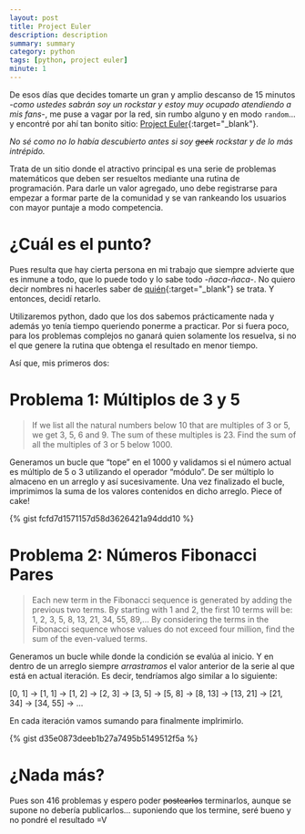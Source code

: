 ```yaml
---
layout: post
title: Project Euler
description: description
summary: summary
category: python
tags: [python, project euler]
minute: 1
---
```


De esos días que decides tomarte un gran y amplio descanso de 15 minutos *-como ustedes sabrán soy un rockstar y estoy muy ocupado atendiendo a mis fans-*, me puse a vagar por la red, sin rumbo alguno y en modo `random`... y encontré por ahí tan bonito sitio: [Project Euler](https://projecteuler.net/){:target="_blank"}.

*No sé como no lo había descubierto antes si soy <del>geek</del> rockstar y de lo más intrépido.*

Trata de un sitio donde el atractivo principal es una serie de problemas matemáticos que deben ser resueltos mediante una rutina de programación. Para darle un valor agregado, uno debe registrarse para empezar a formar parte de la comunidad y se van rankeando los usuarios con mayor puntaje a modo competencia.

# ¿Cuál es el punto?
Pues resulta que hay cierta persona en mi trabajo que siempre advierte que es inmune a todo, que lo puede todo y lo sabe todo *-ñaca-ñaca-*. No quiero decir nombres ni hacerles saber de [quién](https://twitter.com/Memo_Pita){:target="_blank"} se trata. Y entonces, decidí retarlo.

Utilizaremos python, dado que los dos sabemos prácticamente nada y además yo tenía tiempo queriendo ponerme a practicar. Por si fuera poco, para los problemas complejos no ganará quien solamente los resuelva, si no el que genere la rutina que obtenga el resultado en menor tiempo.

Así que, mis primeros dos:

# Problema 1: Múltiplos de 3 y 5

> If we list all the natural numbers below 10 that are multiples of 3 or 5, we get 3, 5, 6 and 9. The sum of these multiples is 23. Find the sum of all the multiples of 3 or 5 below 1000.

Generamos un bucle que “tope” en el 1000 y validamos si el número actual es múltiplo de 5 o 3 utilizando el operador “módulo”. De ser múltiplo lo almaceno en un arreglo y así sucesivamente. Una vez finalizado el bucle, imprimimos la suma de los valores contenidos en dicho arreglo. Piece of cake!

{% gist fcfd7d1571157d58d3626421a94ddd10 %}

# Problema 2: Números Fibonacci Pares

> Each new term in the Fibonacci sequence is generated by adding the previous two terms. By starting with 1 and 2, the first 10 terms will be: 1, 2, 3, 5, 8, 13, 21, 34, 55, 89,... By considering the terms in the Fibonacci sequence whose values do not exceed four million, find the sum of the even-valued terms.

Generamos un bucle while donde la condición se evalúa al inicio. Y en dentro de un arreglo siempre *arrastramos* el valor anterior de la serie al que está en actual iteración. Es decir, tendríamos algo similar a lo siguiente:

[0, 1] -> [1, 1] -> [1, 2] -> [2, 3] -> [3, 5] -> [5, 8] -> [8, 13] -> [13, 21] -> [21, 34] -> [34, 55] -> ...

En cada iteración vamos sumando para finalmente implrimirlo.

{% gist d35e0873deeb1b27a7495b5149512f5a %}

# ¿Nada más?
Pues son 416 problemas y espero poder <del>postearlos</del> terminarlos, aunque se supone no debería publicarlos... suponiendo que los termine, seré bueno y no pondré el resultado =V
